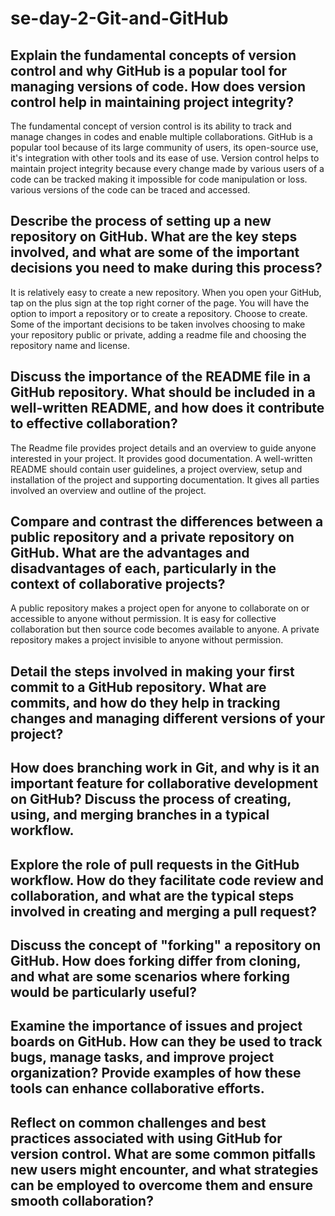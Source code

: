 # se-day-2-Git-and-GitHub
## Explain the fundamental concepts of version control and why GitHub is a popular tool for managing versions of code. How does version control help in maintaining project integrity?
The fundamental concept of version control is its ability to track and manage changes in codes and enable multiple collaborations. 
GitHub is a popular tool because of its large community of users, its open-source use, it's integration with other tools and its ease of use. 
Version control helps to maintain project integrity because every change made by various users of a code can be tracked making it impossible for code manipulation or loss. various versions of the code can be traced and accessed.

## Describe the process of setting up a new repository on GitHub. What are the key steps involved, and what are some of the important decisions you need to make during this process?
It is relatively easy to create a new repository. When you open your GitHub, tap on the plus sign at the top right corner of the page. You will have the option to import a repository or to create a repository. Choose to create.
Some of the important decisions to be taken involves choosing to make your repository public or private, adding a readme file and choosing the repository name and license. 

## Discuss the importance of the README file in a GitHub repository. What should be included in a well-written README, and how does it contribute to effective collaboration?
The Readme file provides project details and an overview to guide anyone interested in your project. It provides good documentation. A well-written README should contain user guidelines, a project overview, setup and installation of the project and supporting documentation.
It gives all parties involved an overview and outline of the project.

## Compare and contrast the differences between a public repository and a private repository on GitHub. What are the advantages and disadvantages of each, particularly in the context of collaborative projects?
A public repository makes a project open for anyone to collaborate on or accessible to anyone without permission. It is easy for collective collaboration but then source code becomes available to anyone. 
A private repository makes a project invisible to anyone without permission. 

## Detail the steps involved in making your first commit to a GitHub repository. What are commits, and how do they help in tracking changes and managing different versions of your project?

## How does branching work in Git, and why is it an important feature for collaborative development on GitHub? Discuss the process of creating, using, and merging branches in a typical workflow.

## Explore the role of pull requests in the GitHub workflow. How do they facilitate code review and collaboration, and what are the typical steps involved in creating and merging a pull request?

## Discuss the concept of "forking" a repository on GitHub. How does forking differ from cloning, and what are some scenarios where forking would be particularly useful?

## Examine the importance of issues and project boards on GitHub. How can they be used to track bugs, manage tasks, and improve project organization? Provide examples of how these tools can enhance collaborative efforts.

## Reflect on common challenges and best practices associated with using GitHub for version control. What are some common pitfalls new users might encounter, and what strategies can be employed to overcome them and ensure smooth collaboration?
